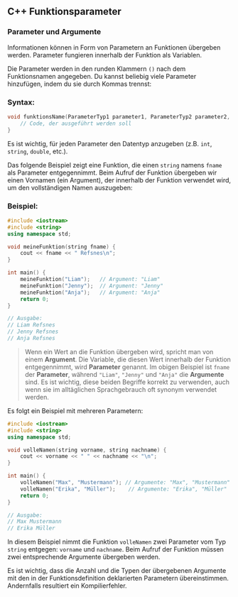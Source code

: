 ## C++ Funktionsparameter

### Parameter und Argumente

Informationen können in Form von Parametern an Funktionen übergeben werden. Parameter fungieren innerhalb der Funktion als Variablen.

Die Parameter werden in den runden Klammern `()` nach dem Funktionsnamen angegeben. Du kannst beliebig viele Parameter hinzufügen, indem du sie durch Kommas trennst:

### Syntax:

```c++
void funktionsName(ParameterTyp1 parameter1, ParameterTyp2 parameter2, ParameterTyp3 parameter3) {
    // Code, der ausgeführt werden soll
}
```

Es ist wichtig, für jeden Parameter den Datentyp anzugeben (z.B. `int`, `string`, `double`, etc.).

Das folgende Beispiel zeigt eine Funktion, die einen `string` namens `fname` als Parameter entgegennimmt. Beim Aufruf der Funktion übergeben wir einen Vornamen (ein Argument), der innerhalb der Funktion verwendet wird, um den vollständigen Namen auszugeben:

### Beispiel:

```c++
#include <iostream>
#include <string>
using namespace std;

void meineFunktion(string fname) {
    cout << fname << " Refsnes\n";
}

int main() {
    meineFunktion("Liam");   // Argument: "Liam"
    meineFunktion("Jenny");  // Argument: "Jenny"
    meineFunktion("Anja");   // Argument: "Anja"
    return 0;
}

// Ausgabe:
// Liam Refsnes
// Jenny Refsnes
// Anja Refsnes
```

> Wenn ein Wert an die Funktion übergeben wird, spricht man von einem **Argument**. Die Variable, die diesen Wert innerhalb der Funktion entgegennimmt, wird **Parameter** genannt. Im obigen Beispiel ist `fname` der **Parameter**, während `"Liam"`, `"Jenny"` und `"Anja"` die **Argumente** sind. Es ist wichtig, diese beiden Begriffe korrekt zu verwenden, auch wenn sie im alltäglichen Sprachgebrauch oft synonym verwendet werden.

Es folgt ein Beispiel mit mehreren Parametern:

```c++
#include <iostream>
#include <string>
using namespace std;

void volleNamen(string vorname, string nachname) {
    cout << vorname << " " << nachname << "\n";
}

int main() {
    volleNamen("Max", "Mustermann"); // Argumente: "Max", "Mustermann"
    volleNamen("Erika", "Müller");    // Argumente: "Erika", "Müller"
    return 0;
}

// Ausgabe:
// Max Mustermann
// Erika Müller
```

In diesem Beispiel nimmt die Funktion `volleNamen` zwei Parameter vom Typ `string` entgegen: `vorname` und `nachname`. Beim Aufruf der Funktion müssen zwei entsprechende Argumente übergeben werden.

Es ist wichtig, dass die Anzahl und die Typen der übergebenen Argumente mit den in der Funktionsdefinition deklarierten Parametern übereinstimmen. Andernfalls resultiert ein Kompilierfehler.
